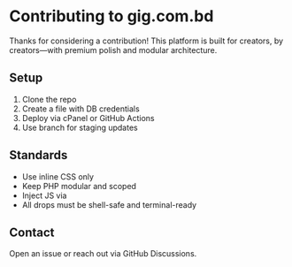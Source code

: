 # Contributing to gig.com.bd

Thanks for considering a contribution! This platform is built for creators, by creators—with premium polish and modular architecture.

## Setup

1. Clone the repo  
2. Create a  file with DB credentials  
3. Deploy via cPanel or GitHub Actions  
4. Use  branch for staging updates

## Standards

- Use inline CSS only  
- Keep PHP modular and scoped  
- Inject JS via   
- All drops must be shell-safe and terminal-ready

## Contact

Open an issue or reach out via GitHub Discussions.
